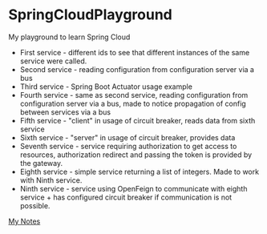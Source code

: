 # SpringCloudPlayground
My playground to learn Spring Cloud

- First service - different ids to see that different instances of the same service were called.
- Second service - reading configuration from configuration server via a bus
- Third service - Spring Boot Actuator usage example
- Fourth service - same as second service, reading configuration from configuration server via a bus, made to notice propagation of config between services via a bus
- Fifth service - "client" in usage of circuit breaker, reads data from sixth service
- Sixth service - "server" in usage of circuit breaker, provides data
- Seventh service - service requiring authorization to get access to resources, authorization redirect and passing the token is provided by the gateway.
- Eighth service - simple service returning a list of integers. Made to work with Ninth service.
- Ninth service - service using OpenFeign to communicate with eighth service + has configured circuit breaker if communication is not possible.

[My Notes](NOTES.md)

